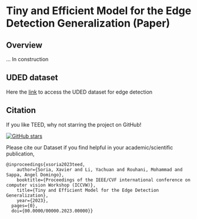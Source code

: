 # Tiny and Efficient Model for the Edge Detection Generalization (Paper)

## Overview

... In construction

## UDED dataset

Here the [link](https://github.com/xavysp/UDED) to access the UDED dataset for edge detection

## Citation

If you like TEED, why not starring the project on GitHub!

[![GitHub stars](https://img.shields.io/github/stars/xavysp/TEED.svg?style=social&label=Star&maxAge=3600)](https://GitHub.com/xavysp/TEED/stargazers/)

Please cite our Dataset if you find helpful in your academic/scientific publication,
```
@inproceedings{xsoria2023teed,
    author={Soria, Xavier and Li, Yachuan and Rouhani, Mohammad and Sappa, Angel Domingo},
    booktitle={Proceedings of the IEEE/CVF international conference on computer vision Workshop (ICCVW)},
    title={Tiny and Efficient Model for the Edge Detection Generalization},
    year={2023},
  pages={0},
  doi={00.0000/00000.2023.00000}}